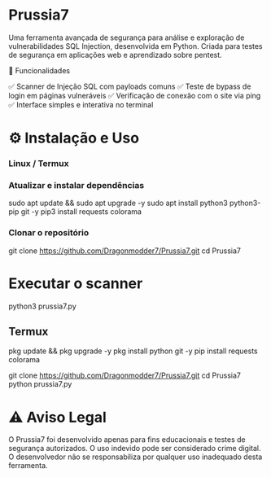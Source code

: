 # Prussia7

Uma ferramenta avançada de segurança para análise e exploração de vulnerabilidades SQL Injection, desenvolvida em Python. Criada para testes de segurança em aplicações web e aprendizado sobre pentest.

📌 Funcionalidades

✅ Scanner de Injeção SQL com payloads comuns
✅ Teste de bypass de login em páginas vulneráveis
✅ Verificação de conexão com o site via ping
✅ Interface simples e interativa no terminal

# ⚙️ Instalação e Uso

### Linux / Termux

### Atualizar e instalar dependências
sudo apt update && sudo apt upgrade -y
sudo apt install python3 python3-pip git -y
pip3 install requests colorama

### Clonar o repositório
git clone https://github.com/Dragonmodder7/Prussia7.git
cd Prussia7

# Executar o scanner
python3 prussia7.py

## Termux

pkg update && pkg upgrade -y
pkg install python git -y
pip install requests colorama

git clone https://github.com/Dragonmodder7/Prussia7.git
cd Prussia7
python prussia7.py

# ⚠️ Aviso Legal

O Prussia7 foi desenvolvido apenas para fins educacionais e testes de segurança autorizados. O uso indevido pode ser considerado crime digital. O desenvolvedor não se responsabiliza por qualquer uso inadequado desta ferramenta.
